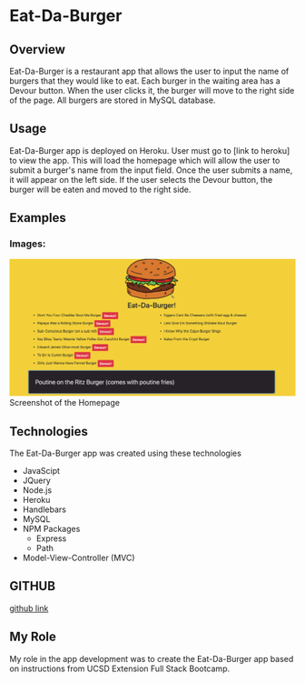 # Eat-Da-Burger

## Overview
Eat-Da-Burger is a restaurant app that allows the user to input the name of burgers that they would like to eat. Each burger in the waiting area has a Devour button. When the user clicks it, the burger will move to the right side of the page. All burgers are stored in MySQL database.

## Usage
Eat-Da-Burger app is deployed on Heroku. User must go to [link to heroku] to view the app. This will load the homepage which will allow the user to submit a burger's name from the input field. Once the user submits a name, it will appear on the left side. If the user selects the Devour button, the burger will be eaten and moved to the right side. 

## Examples
### Images:
![alt text](./public/assets/img/eatdaburger_ss.png "homepage")
Screenshot of the Homepage

## Technologies
The Eat-Da-Burger app was created using these technologies
* JavaScipt
* JQuery
* Node.js
* Heroku
* Handlebars
* MySQL
* NPM Packages
    * Express
    * Path
* Model-View-Controller (MVC)

## GITHUB
[github link](https://github.com/saronnhong/burger)

## My Role
My role in the app development was to create the Eat-Da-Burger app based on instructions from UCSD Extension Full Stack Bootcamp. 
 